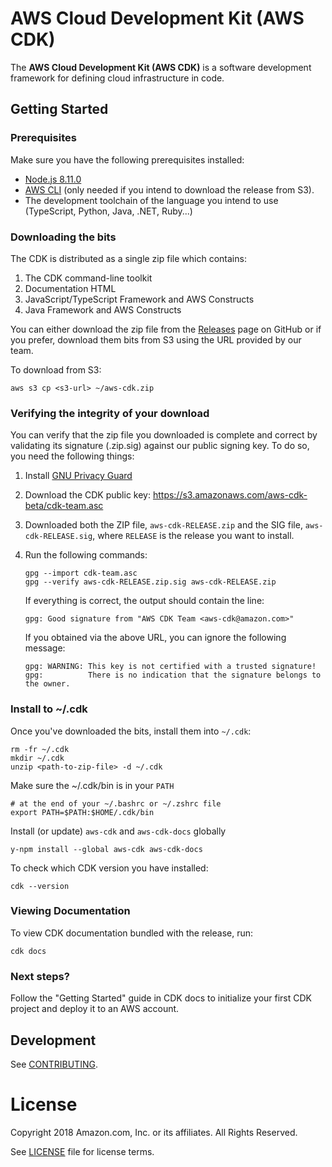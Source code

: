 # AWS Cloud Development Kit (AWS CDK)

The **AWS Cloud Development Kit (AWS CDK)** is a software development framework
for defining cloud infrastructure in code.

## Getting Started

### Prerequisites

Make sure you have the following prerequisites installed:

* [Node.js 8.11.0](https://nodejs.org/download/release/v8.11.0/)
* [AWS CLI](https://aws.amazon.com/cli/) (only needed if you intend to download the release from S3).
* The development toolchain of the language you intend to use (TypeScript,
  Python, Java, .NET, Ruby...)

### Downloading the bits

The CDK is distributed as a single zip file which contains:

1. The CDK command-line toolkit
2. Documentation HTML
2. JavaScript/TypeScript Framework and AWS Constructs
3. Java Framework and AWS Constructs

You can either download the zip file from the
[Releases](http://github.com/awslabs/aws-cdk/releases) page on GitHub or if you
prefer, download them bits from S3 using the URL provided by our team.

To download from S3:

```shell
aws s3 cp <s3-url> ~/aws-cdk.zip
```

### Verifying the integrity of your download

You can verify that the zip file you downloaded is complete and correct by validating
its signature (.zip.sig) against our public signing key. To do so, you need
the following things:

1. Install [GNU Privacy Guard](https://gnupg.org/)
2. Download the CDK public key: https://s3.amazonaws.com/aws-cdk-beta/cdk-team.asc
3. Downloaded both the ZIP file, `aws-cdk-RELEASE.zip` and the SIG file, `aws-cdk-RELEASE.sig`,
   where `RELEASE` is the release you want to install.
4. Run the following commands:
   ```shell
   gpg --import cdk-team.asc
   gpg --verify aws-cdk-RELEASE.zip.sig aws-cdk-RELEASE.zip
   ```

   If everything is correct, the output should contain the line:
   
   ```shell
   gpg: Good signature from "AWS CDK Team <aws-cdk@amazon.com>"
   ```

   If you obtained via the above URL, you can ignore the following message:

   ```shell
   gpg: WARNING: This key is not certified with a trusted signature!
   gpg:          There is no indication that the signature belongs to the owner.
   ```

### Install to ~/.cdk

Once you've downloaded the bits, install them into `~/.cdk`:

```shell
rm -fr ~/.cdk
mkdir ~/.cdk
unzip <path-to-zip-file> -d ~/.cdk
```

Make sure the ~/.cdk/bin is in your `PATH`

```shell
# at the end of your ~/.bashrc or ~/.zshrc file
export PATH=$PATH:$HOME/.cdk/bin
```

Install (or update) `aws-cdk` and `aws-cdk-docs` globally

```shell
y-npm install --global aws-cdk aws-cdk-docs
```

To check which CDK version you have installed:

```shell
cdk --version
```

### Viewing Documentation

To view CDK documentation bundled with the release, run:

```shell
cdk docs
```

### Next steps?

Follow the "Getting Started" guide in CDK docs to initialize your first CDK
project and deploy it to an AWS account.

## Development

See [CONTRIBUTING](./CONTRIBUTING.md).

# License

Copyright 2018 Amazon.com, Inc. or its affiliates. All Rights Reserved.

See [LICENSE](./LICENSE.md) file for license terms.
